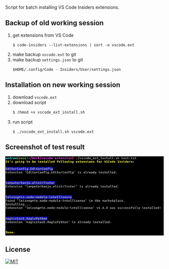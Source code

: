 Script for batch installing VS Code Insiders extensions.

## Backup of old working session
1. get extensions from VS Code
    ```
    $ code-insiders --list-extensions | sort -o vscode.ext
    ```
2. make backup `vscode.ext` to git
3. make backup `settings.json` to git
    ```
    $HOME/.config/Code - Insiders/User/settings.json
    ```

## Installation on new working session
1. download `vscode.ext`
2. download script
    ```bash
    $ chmod +x vscode_ext_install.sh
    ```
3. run script
    ```
    $ ./vscode_ext_install.sh vscode.ext
    ```

## Screenshot of test result
<p align="center"><img src="https://github.com/ondrej-tucek/vscode-extensions-install/blob/master/screenshot.png?raw=true" /></p>

## License
[![MIT](https://img.shields.io/packagist/l/doctrine/orm.svg)](https://github.com/ondrej-tucek/vscode-extensions-install/blob/master/LICENSE)
